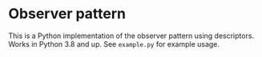 # Observer pattern
This is a Python implementation of the observer pattern using descriptors. Works in Python 3.8 and up. See `example.py` for example usage.
